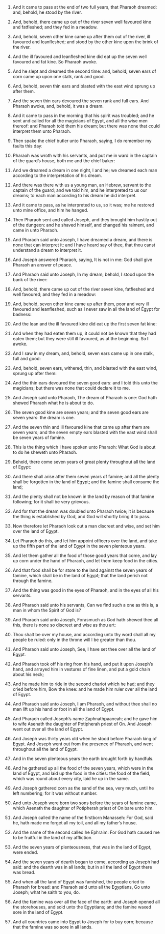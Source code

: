 1. And it came to pass at the end of two full years, that Pharaoh
dreamed: and, behold, he stood by the river.

2. And, behold, there came up out of the river seven well favoured
kine and fatfleshed; and they fed in a meadow.

3. And, behold, seven other kine came up after them out of the
river, ill favoured and leanfleshed; and stood by the other kine upon
the brink of the river.

4. And the ill favoured and leanfleshed kine did eat up the seven
well favoured and fat kine. So Pharaoh awoke.

5. And he slept and dreamed the second time: and, behold, seven ears
of corn came up upon one stalk, rank and good.

6. And, behold, seven thin ears and blasted with the east wind
sprung up after them.

7. And the seven thin ears devoured the seven rank and full ears.
And Pharaoh awoke, and, behold, it was a dream.

8. And it came to pass in the morning that his spirit was troubled;
and he sent and called for all the magicians of Egypt, and all the
wise men thereof: and Pharaoh told them his dream; but there was none
that could interpret them unto Pharaoh.

9. Then spake the chief butler unto Pharaoh, saying, I do remember
my faults this day:

10. Pharaoh was wroth with his servants, and put
me in ward in the captain of the guard’s house, both me and the chief
baker:

11. And we dreamed a dream in one night, I and he; we dreamed
each man according to the interpretation of his dream.

12. And there was there with us a young man, an Hebrew, servant to
the captain of the guard; and we told him, and he interpreted to us
our dreams; to each man according to his dream he did interpret.

13. And it came to pass, as he interpreted to us, so it was; me he
restored unto mine office, and him he hanged.

14. Then Pharaoh sent and called Joseph, and they brought him
hastily out of the dungeon: and he shaved himself, and changed his
raiment, and came in unto Pharaoh.

15. And Pharaoh said unto Joseph, I have dreamed a dream, and there
is none that can interpret it: and I have heard say of thee, that thou
canst understand a dream to interpret it.

16. And Joseph answered Pharaoh, saying, It is not in me: God shall
give Pharaoh an answer of peace.

17. And Pharaoh said unto Joseph, In my dream, behold, I stood upon
the bank of the river:

18. And, behold, there came up out of the
river seven kine, fatfleshed and well favoured; and they fed in a
meadow:

19. And, behold, seven other kine came up after them, poor
and very ill favoured and leanfleshed, such as I never saw in all the
land of Egypt for badness:

20. And the lean and the ill favoured
kine did eat up the first seven fat kine:

21. And when they had
eaten them up, it could not be known that they had eaten them; but
they were still ill favoured, as at the beginning. So I awoke.

22. And I saw in my dream, and, behold, seven ears came up in one
stalk, full and good:

23. And, behold, seven ears, withered, thin,
and blasted with the east wind, sprung up after them:

24. And the
thin ears devoured the seven good ears: and I told this unto the
magicians; but there was none that could declare it to me.

25. And Joseph said unto Pharaoh, The dream of Pharaoh is one: God
hath shewed Pharaoh what he is about to do.

26. The seven good kine are seven years; and the seven good ears are
seven years: the dream is one.

27. And the seven thin and ill favoured kine that came up after them
are seven years; and the seven empty ears blasted with the east wind
shall be seven years of famine.

28. This is the thing which I have spoken unto Pharaoh: What God is
about to do he sheweth unto Pharaoh.

29. Behold, there come seven years of great plenty throughout all
the land of Egypt:

30. And there shall arise after them seven years
of famine; and all the plenty shall be forgotten in the land of Egypt;
and the famine shall consume the land;

31. And the plenty shall not
be known in the land by reason of that famine following; for it shall
be very grievous.

32. And for that the dream was doubled unto Pharaoh twice; it is
because the thing is established by God, and God will shortly bring it
to pass.

33. Now therefore let Pharaoh look out a man discreet and wise, and
set him over the land of Egypt.

34. Let Pharaoh do this, and let him appoint officers over the land,
and take up the fifth part of the land of Egypt in the seven plenteous
years.

35. And let them gather all the food of those good years that come,
and lay up corn under the hand of Pharaoh, and let them keep food in
the cities.

36. And that food shall be for store to the land against the seven
years of famine, which shall be in the land of Egypt; that the land
perish not through the famine.

37. And the thing was good in the eyes of Pharaoh, and in the eyes
of all his servants.

38. And Pharaoh said unto his servants, Can we find such a one as
this is, a man in whom the Spirit of God is?

39. And Pharaoh said
unto Joseph, Forasmuch as God hath shewed thee all this, there is none
so discreet and wise as thou art:

40. Thou shalt be over my house,
and according unto thy word shall all my people be ruled: only in the
throne will I be greater than thou.

41. And Pharaoh said unto Joseph, See, I have set thee over all the
land of Egypt.

42. And Pharaoh took off his ring from his hand, and put it upon
Joseph’s hand, and arrayed him in vestures of fine linen, and put a
gold chain about his neck;

43. And he made him to ride in the second
chariot which he had; and they cried before him, Bow the knee: and he
made him ruler over all the land of Egypt.

44. And Pharaoh said unto Joseph, I am Pharaoh, and without thee
shall no man lift up his hand or foot in all the land of Egypt.

45. And Pharaoh called Joseph’s name Zaphnathpaaneah; and he gave
him to wife Asenath the daughter of Potipherah priest of On. And
Joseph went out over all the land of Egypt.

46. And Joseph was thirty years old when he stood before Pharaoh
king of Egypt. And Joseph went out from the presence of Pharaoh, and
went throughout all the land of Egypt.

47. And in the seven plenteous years the earth brought forth by
handfuls.

48. And he gathered up all the food of the seven years, which were
in the land of Egypt, and laid up the food in the cities: the food of
the field, which was round about every city, laid he up in the same.

49. And Joseph gathered corn as the sand of the sea, very much,
until he left numbering; for it was without number.

50. And unto Joseph were born two sons before the years of famine
came, which Asenath the daughter of Potipherah priest of On bare unto
him.

51. And Joseph called the name of the firstborn Manasseh: For God,
said he, hath made me forget all my toil, and all my father’s house.

52. And the name of the second called he Ephraim: For God hath
caused me to be fruitful in the land of my affliction.

53. And the seven years of plenteousness, that was in the land of
Egypt, were ended.

54. And the seven years of dearth began to come, according as Joseph
had said: and the dearth was in all lands; but in all the land of
Egypt there was bread.

55. And when all the land of Egypt was famished, the people cried to
Pharaoh for bread: and Pharaoh said unto all the Egyptians, Go unto
Joseph; what he saith to you, do.

56. And the famine was over all the face of the earth: and Joseph
opened all the storehouses, and sold unto the Egyptians; and the
famine waxed sore in the land of Egypt.

57. And all countries came into Egypt to Joseph for to buy corn;
because that the famine was so sore in all lands.